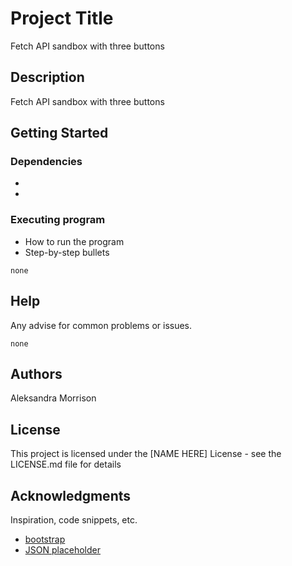 # Project Title

Fetch API sandbox with three buttons

## Description

Fetch API sandbox with three buttons

## Getting Started

### Dependencies

* 
* 

### Executing program

* How to run the program
* Step-by-step bullets
```
none
```

## Help

Any advise for common problems or issues.
```
none
```

## Authors

Aleksandra Morrison

## License

This project is licensed under the [NAME HERE] License - see the LICENSE.md file for details

## Acknowledgments

Inspiration, code snippets, etc.
* [bootstrap](https://getbootstrap.com/)
* [JSON placeholder](https://jsonplaceholder.typicode.com/)
